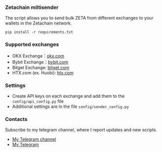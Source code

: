 ### Zetachain miltisender

The script allows you to send bulk ZETA from different exchanges to your wallets in the Zetachain network.

```
pip install -r requirements.txt
```

### Supported exchanges

- OKX Exchange：[okx.com](https://www.okx.com/join/8320956)
- Bybit Exchange：[bybit.com](https://www.bybit.com/invite?ref=39GXWJ)
- Bitget Exchange: [bitget.com](https://share.bitget.com/u/7PTUTJRS)
- HTX.com (ex. Huobi): [htx.com](https://www.htx.com/invite/en-us/1f?invite_code=6xnr8223)

### Settings

- Create API keys on each exchange and add them to the `config/api_config.py` file
- Additional settings are in the file `config/sender_config.py`

### Contacts

Subscribe to my telegram channel, where I report updates and new scripts.

- [My Telegram channel](https://t.me/cryptofarmer365)
- [My Telegram](https://meocoder.t.me/)